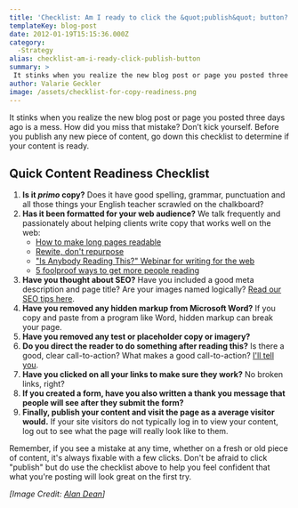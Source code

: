 ```yaml
---
title: 'Checklist: Am I ready to click the &quot;publish&quot; button?'
templateKey: blog-post
date: 2012-01-19T15:15:36.000Z
category: 
  -Strategy
alias: checklist-am-i-ready-click-publish-button
summary: > 
 It stinks when you realize the new blog post or page you posted three days ago is a mess. How did you miss that mistake? Don’t kick yourself. Before you publish any new piece of content, go down this checklist to determine if your content is ready.
author: Valarie Geckler
image: /assets/checklist-for-copy-readiness.png
---
```


It stinks when you realize the new blog post or page you posted three days ago is a mess. How did you miss that mistake? Don’t kick yourself. Before you publish any new piece of content, go down this checklist to determine if your content is ready.

Quick Content Readiness Checklist
---------------------------------

1.  **Is it _primo_ copy?** Does it have good spelling, grammar, punctuation and all those things your English teacher scrawled on the chalkboard?
2.  **Has it been formatted for your web audience?** We talk frequently and passionately about helping clients write copy that works well on the web:
    *   [How to make long pages readable](/insights/how-make-long-pages-readable)
    *   [Rewite, don't repurpose](/insights/web-writing-re-write-don-t-re-purpose)
    *   ["Is Anybody Reading This?" Webinar for writing for the web](/insights/anybody-reading-writing-content-web-webinar-recording)
    *   [5 foolproof ways to get more people reading](/insights/5-fool-proof-ways-get-more-people-reading-your-web-copy)
3.  **Have you thought about SEO?** Have you included a good meta description and page title? Are your images named logically? [Read our SEO tips here](/insights/seo-strategy-de-mystified).
4.  **Have you removed any hidden markup from Microsoft Word?** If you copy and paste from a program like Word, hidden markup can break your page. 
5.  **Have you removed any test or placeholder copy or imagery?**
6.  **Do you direct the reader to do something after reading this?** Is there a good, clear call-to-action? What makes a good call-to-action? [I'll tell you](/insights/content-generation-and-ctas-do-your-site-visitors-know-what-do-next). 
7.  **Have you clicked on all your links to make sure they work?** No broken links, right?
8.  **If you created a form, have you also written a thank you message that people will see after they submit the form?**
9.  **Finally, publish your content and visit the page as a average visitor would.** If your site visitors do not typically log in to view your content, log out to see what the page will really look like to them.

Remember, if you see a mistake at any time, whether on a fresh or old piece of content, it's always fixable with a few clicks. Don't be afraid to click "publish" but do use the checklist above to help you feel confident that what you're posting will look great on the first try.

_\[Image Credit: [Alan Dean](http://www.flickr.com/photos/alan-dean/)\]_